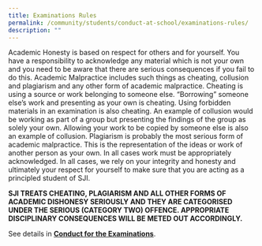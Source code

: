 ```yaml
---
title: Examinations Rules
permalink: /community/students/conduct-at-school/examinations-rules/
description: ""
---
```

Academic Honesty is based on respect for others and for yourself. You have a responsibility to acknowledge any material which is not your own and you need to be aware that there are serious consequences if you fail to do this. Academic Malpractice includes such things as cheating, collusion and plagiarism and any other form of academic malpractice. Cheating is using a source or work belonging to someone else. “Borrowing” someone else’s work and presenting as your own is cheating. Using forbidden materials in an examination is also cheating. An example of collusion would be working as part of a group but presenting the findings of the group as solely your own. Allowing your work to be copied by someone else is also an example of collusion. Plagiarism is probably the most serious form of academic malpractice. This is the representation of the ideas or work of another person as your own. In all cases work must be appropriately acknowledged. In all cases, we rely on your integrity and honesty and ultimately your respect for yourself to make sure that you are acting as a principled student of SJI.

**SJI TREATS CHEATING, PLAGIARISM AND ALL OTHER FORMS OF ACADEMIC DISHONESY SERIOUSLY AND THEY ARE CATEGORISED UNDER THE SERIOUS (CATEGORY TWO) OFFENCE. APPROPRIATE DISCIPLINARY CONSEQUENCES WILL BE METED OUT ACCORDINGLY.**

See details in [**Conduct for the Examinations**](/files/SJIDiary2022-E_Exams.pdf).